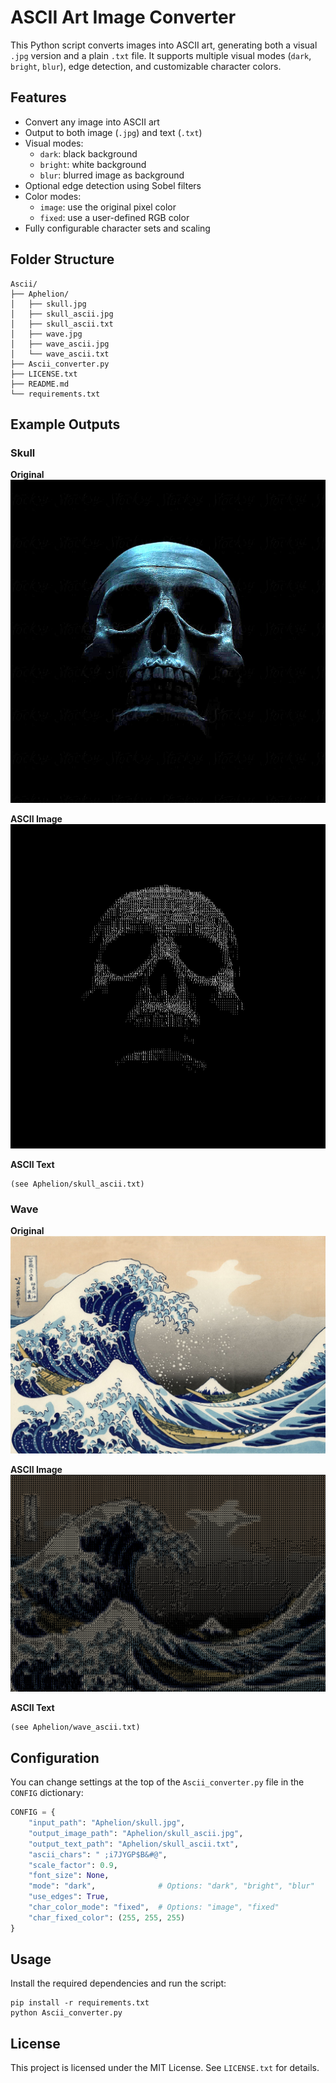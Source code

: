 # ASCII Art Image Converter

This Python script converts images into ASCII art, generating both a visual `.jpg` version and a plain `.txt` file.
It supports multiple visual modes (`dark`, `bright`, `blur`), edge detection, and customizable character colors.

## Features

- Convert any image into ASCII art
- Output to both image (`.jpg`) and text (`.txt`)
- Visual modes:
  - `dark`: black background
  - `bright`: white background
  - `blur`: blurred image as background
- Optional edge detection using Sobel filters
- Color modes:
  - `image`: use the original pixel color
  - `fixed`: use a user-defined RGB color
- Fully configurable character sets and scaling

## Folder Structure

```
Ascii/
├── Aphelion/
│   ├── skull.jpg
│   ├── skull_ascii.jpg
│   ├── skull_ascii.txt
│   ├── wave.jpg
│   ├── wave_ascii.jpg
│   └── wave_ascii.txt
├── Ascii_converter.py
├── LICENSE.txt
├── README.md
└── requirements.txt
```

## Example Outputs

### Skull

**Original**
![skull.jpg](Aphelion/skull.jpg)

**ASCII Image**
![skull_ascii.jpg](Aphelion/skull_ascii.jpg)

**ASCII Text**
```
(see Aphelion/skull_ascii.txt)
```

### Wave

**Original**
![wave.jpg](Aphelion/wave.jpg)

**ASCII Image**
![wave_ascii.jpg](Aphelion/wave_ascii.jpg)

**ASCII Text**
```
(see Aphelion/wave_ascii.txt)
```

## Configuration

You can change settings at the top of the `Ascii_converter.py` file in the `CONFIG` dictionary:

```python
CONFIG = {
    "input_path": "Aphelion/skull.jpg",
    "output_image_path": "Aphelion/skull_ascii.jpg",
    "output_text_path": "Aphelion/skull_ascii.txt",
    "ascii_chars": " ;i7JYGP$B&#@",
    "scale_factor": 0.9,
    "font_size": None,
    "mode": "dark",              # Options: "dark", "bright", "blur"
    "use_edges": True,
    "char_color_mode": "fixed",  # Options: "image", "fixed"
    "char_fixed_color": (255, 255, 255)
}
```

## Usage

Install the required dependencies and run the script:

```
pip install -r requirements.txt
python Ascii_converter.py
```

## License

This project is licensed under the MIT License. See `LICENSE.txt` for details.
